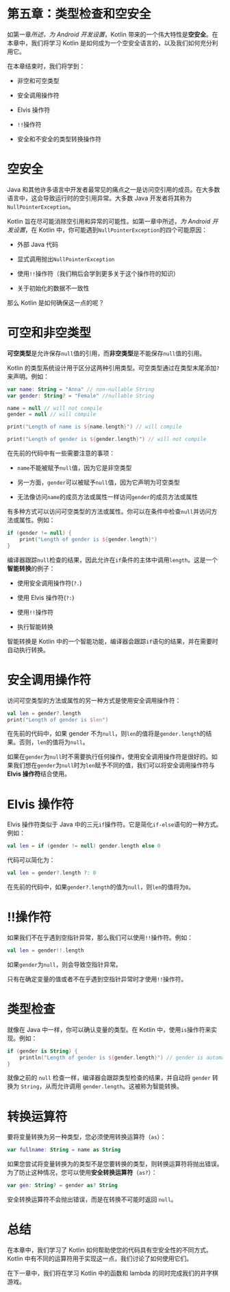 # 第五章：类型检查和空安全

如第一章*所述，为 Android 开发设置*，Kotlin 带来的一个伟大特性是**空安全**。在本章中，我们将学习 Kotlin 是如何成为一个空安全语言的，以及我们如何充分利用它。

在本章结束时，我们将学到：

+   非空和可空类型

+   安全调用操作符

+   Elvis 操作符

+   `!!`操作符

+   安全和不安全的类型转换操作符

# 空安全

Java 和其他许多语言中开发者最常见的痛点之一是访问空引用的成员。在大多数语言中，这会导致运行时的空引用异常。大多数 Java 开发者将其称为`NullPointerException`。

Kotlin 旨在尽可能消除空引用和异常的可能性。如第一章中所述，*为 Android 开发设置*，在 Kotlin 中，你可能遇到`NullPointerException`的四个可能原因：

+   外部 Java 代码

+   显式调用抛出`NullPointerException`

+   使用`!!`操作符（我们稍后会学到更多关于这个操作符的知识）

+   关于初始化的数据不一致性

那么 Kotlin 是如何确保这一点的呢？

# 可空和非空类型

**可空类型**是允许保存`null`值的引用，而**非空类型**是不能保存`null`值的引用。

Kotlin 的类型系统设计用于区分这两种引用类型。可空类型通过在类型末尾添加`?`来声明。例如：

```kt
var name: String = "Anna" // non-nullable String
var gender: String? = "Female" //nullable String

name = null // will not compile
gender = null // will compile

print("Length of name is ${name.length}") // will compile

print("Length of gender is ${gender.length}") // will not compile

```

在先前的代码中有一些需要注意的事项：

+   `name`不能被赋予`null`值，因为它是非空类型

+   另一方面，`gender`可以被赋予`null`值，因为它声明为可空类型

+   无法像访问`name`的成员方法或属性一样访问`gender`的成员方法或属性

有多种方式可以访问可空类型的方法或属性。你可以在条件中检查`null`并访问方法或属性。例如：

```kt
if (gender != null) {
    print("Length of gender is ${gender.length}") 
}
```

编译器跟踪`null`检查的结果，因此允许在`if`条件的主体中调用`length`。这是一个**智能转换**的例子：

+   使用安全调用操作符(`?.`)

+   使用 Elvis 操作符(`?:`)

+   使用`!!`操作符

+   执行智能转换

智能转换是 Kotlin 中的一个智能功能，编译器会跟踪`if`语句的结果，并在需要时自动执行转换。

# 安全调用操作符

访问可空类型的方法或属性的另一种方式是使用安全调用操作符：

```kt
val len = gender?.length
print("Length of gender is $len")
```

在先前的代码中，如果 gender 不为`null`，则`len`的值将是`gender.length`的结果。否则，`len`的值将为`null`。

如果在`gender`为`null`时不需要执行任何操作，使用安全调用操作符是很好的。如果我们想在`gender`为`null`时为`len`赋予不同的值，我们可以将安全调用操作符与**Elvis 操作符**结合使用。

# Elvis 操作符

Elvis 操作符类似于 Java 中的三元`if`操作符。它是简化`if-else`语句的一种方式。例如：

```kt
val len = if (gender != null) gender.length else 0
```

代码可以简化为：

```kt
val len = gender?.length ?: 0
```

在先前的代码中，如果`gender?.length`的值为`null`，则`len`的值将为`0`。

# !!操作符

如果我们不在乎遇到空指针异常，那么我们可以使用`!!`操作符。例如：

```kt
val len = gender!!.length
```

如果`gender`为`null`，则会导致空指针异常。

只有在确定变量的值或者不在乎遇到空指针异常时才使用`!!`操作符。

# 类型检查

就像在 Java 中一样，你可以确认变量的类型。在 Kotlin 中，使用`is`操作符来实现。例如：

```kt
if (gender is String) {
    println("Length of gender is ${gender.length}") // gender is automatically cast to a String
}
```

就像之前的 `null` 检查一样，编译器会跟踪类型检查的结果，并自动将 `gender` 转换为 `String`，从而允许调用 `gender.length`。这被称为智能转换。

# 转换运算符

要将变量转换为另一种类型，您必须使用转换运算符（`as`）：

```kt
var fullname: String = name as String
```

如果您尝试将变量转换为的类型不是您要转换的类型，则转换运算符将抛出错误。为了防止这种情况，您可以使用**安全转换运算符**（`as?`）：

```kt
var gen: String? = gender as? String
```

安全转换运算符不会抛出错误，而是在转换不可能时返回 `null`。

# 总结

在本章中，我们学习了 Kotlin 如何帮助使您的代码具有空安全性的不同方式。 Kotlin 中有不同的运算符用于实现这一点，我们讨论了如何使用它们。

在下一章中，我们将在学习 Kotlin 中的函数和 lambda 的同时完成我们的井字棋游戏。
